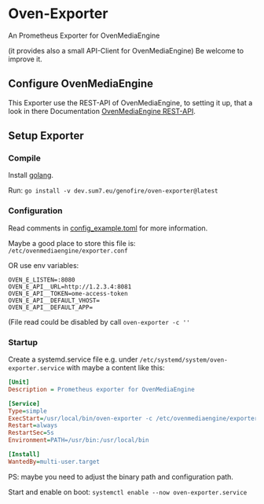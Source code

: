 # Oven-Exporter
An Prometheus Exporter for OvenMediaEngine

(it provides also a small API-Client for OvenMediaEngine)
Be welcome to improve it.

## Configure OvenMediaEngine

This Exporter use the REST-API of OvenMediaEngine,
to setting it up, that a look in there Documentation [OvenMediaEngine REST-API](
https://airensoft.gitbook.io/ovenmediaengine/rest-api).

## Setup Exporter

### Compile

Install [golang](https://golang.org/doc/install).

Run:
`go install -v dev.sum7.eu/genofire/oven-exporter@latest`

### Configuration
Read comments in [config_example.toml](config_example.toml) for more information.

Maybe a good place to store this file is: `/etc/ovenmediaengine/exporter.conf`

OR use env variables:
```
OVEN_E_LISTEN=:8080
OVEN_E_API__URL=http://1.2.3.4:8081
OVEN_E_API__TOKEN=ome-access-token
OVEN_E_API__DEFAULT_VHOST=
OVEN_E_API__DEFAULT_APP=
```

(File read could be disabled by call `oven-exporter -c ''`

### Startup
Create a systemd.service file e.g. under `/etc/systemd/system/oven-exporter.service` with maybe a content like this:

```ini
[Unit]
Description = Prometheus exporter for OvenMediaEngine

[Service]
Type=simple
ExecStart=/usr/local/bin/oven-exporter -c /etc/ovenmediaengine/exporter.conf
Restart=always
RestartSec=5s
Environment=PATH=/usr/bin:/usr/local/bin

[Install]
WantedBy=multi-user.target
```
PS: maybe you need to adjust the binary path and configuration path.

Start and enable on boot:
`systemctl enable --now oven-exporter.service`
